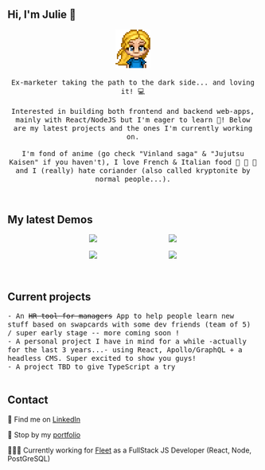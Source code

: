 ## Hi, I'm Julie 👋

<p align="center">
  <img src="https://github.com/jolisdegats/jolisdegats/blob/main/logo-girl-couleur.png" width=70>
  <br><br>
  <samp>
    Ex-marketer taking the path to the dark side... and loving it! 💻 
    <br/>
  <br/>
    Interested in building both frontend and backend web-apps, mainly with React/NodeJS but I'm eager to learn 📖! Below are my latest projects and the ones I'm currently working on.
  <br/>
  <br/>
    I'm fond of anime (go check "Vinland saga" & "Jujutsu Kaisen" if you haven't), I love French & Italian food 🧀 🍝 🍷  and I (really) hate coriander (also called kryptonite by normal people...).
</p>
  <br/>
  <h2>My latest Demos</h2>
  <pre backgroundColor="#ffffff" align="center"><a href="https://marceau-jolisdegats.netlify.app/"><img src="https://res.cloudinary.com/dqp905mfv/image/upload/v1603452120/portfolio/ReadMe/marceau_cdlfrb.jpg" width=300></a>                 <a href="https://julieszwarc.com"><img src="https://res.cloudinary.com/dqp905mfv/image/upload/v1601871500/portfolio/ReadMe/portfolio_hmx5y8.jpg" width=300></a></pre>
  <pre backgroundColor="#ffffff" align="center"><a href="https://trainline-jolisdegats.netlify.app"><img src="https://res.cloudinary.com/dqp905mfv/image/upload/v1602670774/portfolio/ReadMe/trainline_nt0x19.jpg" width=300></a>                 <a href="https://marvel-jolisdegats.netlify.app/"><img src="https://res.cloudinary.com/dqp905mfv/image/upload/v1601692522/portfolio/ReadMe/marvel_tseusa.jpg" width=300></a></pre>


  <br/>
<h2>Current projects</h2>
 <samp>- An <strike>HR tool for managers</strike> App to help people learn new stuff based on swapcards with some dev friends (team of 5) / super early stage -- more coming soon !<br/>
- A personal project I have in mind for a while -actually for the last 3 years...- using React, Apollo/GraphQL + a headless CMS. Super excited to show you guys!<br/>
 - A project TBD to give TypeScript a try</samp>

<br/>
  <br/>
<h2>Contact</h2>
<p>💼 Find me on <a href="https://www.linkedin.com/in/julieszwarc/">LinkedIn</a></p>

<p>🦄 Stop by my <a href="https://julieszwarc.com">portfolio</a></p>

<p>👩🏼‍💻 Currently working for <a href="https://fleet.co">Fleet</a> as a FullStack JS Developer (React, Node, PostGreSQL)</p>
<br/>





<!--
**jolisdegats/jolisdegats** is a ✨ _special_ ✨ repository because its `README.md` (this file) appears on your GitHub profile.


   I am currently looking for a junior position/internship as a Fullstack JS developer, starting October '20 and preferably in Paris (just sayin'!).
    <br/>
  <br/>


Here are some ideas to get you started:

- 🔭 I’m currently working on ...
- 🌱 I’m currently learning ...
- 👯 I’m looking to collaborate on ...
- 🤔 I’m looking for help with ...
- 💬 Ask me about ...
- 📫 How to reach me: ...
- 😄 Pronouns: ...
- ⚡ Fun fact: ...
-->
